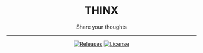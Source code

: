 <div align="center">
<h1>THINX</h1>

Share your thoughts

---

[![Releases](https://img.shields.io/github/v/release/lucasfelber/thinx)](https://github.com/pactmd/ioun/releases)
[![License](https://img.shields.io/github/license/lucasfelber/thinx)](LICENSE)
</div>
